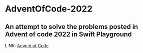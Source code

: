 # AdventOfCode-2022

## An attempt to solve the problems posted in Advent of code 2022 in Swift Playground 

LINK: [Advent of Code](https://adventofcode.com/2022/)
